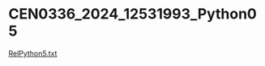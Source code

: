 # CEN0336_2024_12531993_Python05
[RelPython5.txt](https://github.com/user-attachments/files/17539620/RelPython5.txt)
